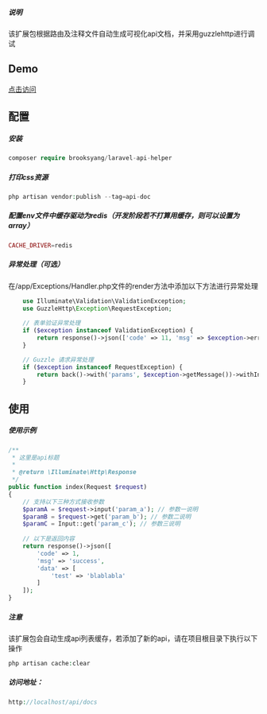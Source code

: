 ##### 说明
该扩展包根据路由及注释文件自动生成可视化api文档，并采用guzzlehttp进行调试

## Demo
[点击访问](http://218.28.38.100:9001/api/docs)

## 配置

##### 安装
```php
composer require brooksyang/laravel-api-helper
```

##### 打印css资源
```php
php artisan vendor:publish --tag=api-doc
```

##### 配置env文件中缓存驱动为redis（开发阶段若不打算用缓存，则可以设置为array）
```php
CACHE_DRIVER=redis
```

##### 异常处理（可选）
在/app/Exceptions/Handler.php文件的render方法中添加以下方法进行异常处理
```php
    use Illuminate\Validation\ValidationException;
    use GuzzleHttp\Exception\RequestException;
    
    // 表单验证异常处理
    if ($exception instanceof ValidationException) {
        return response()->json(['code' => 11, 'msg' => $exception->errors(), 'data' => null]);
    }

    // Guzzle 请求异常处理
    if ($exception instanceof RequestException) {
        return back()->with('params', $exception->getMessage())->withInput();
    }
```

## 使用

##### 使用示例
```php
/**
 * 这里是api标题
 *
 * @return \Illuminate\Http\Response
 */
public function index(Request $request)
{
    // 支持以下三种方式接收参数
    $paramA = $request->input('param_a'); // 参数一说明
    $paramB = $request->get('param_b'); // 参数二说明
    $paramC = Input::get('param_c'); // 参数三说明
    
    // 以下是返回内容
    return response()->json([
        'code' => 1,
        'msg' => 'success',
        'data' => [
            'test' => 'blablabla'
        ]
    ]);
}
```

##### 注意
该扩展包会自动生成api列表缓存，若添加了新的api，请在项目根目录下执行以下操作
```php
php artisan cache:clear
```

##### 访问地址：
```php
http://localhost/api/docs
```
